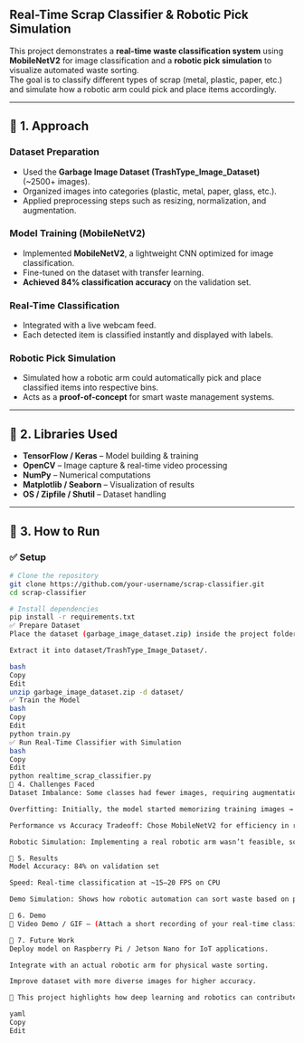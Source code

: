  ## Real-Time Scrap Classifier & Robotic Pick Simulation  

This project demonstrates a **real-time waste classification system** using **MobileNetV2** for image classification and a **robotic pick simulation** to visualize automated waste sorting.  
The goal is to classify different types of scrap (metal, plastic, paper, etc.) and simulate how a robotic arm could pick and place items accordingly.  

---

## 🔹 1. Approach  

### Dataset Preparation  
- Used the **Garbage Image Dataset (TrashType_Image_Dataset)** (~2500+ images).  
- Organized images into categories (plastic, metal, paper, glass, etc.).  
- Applied preprocessing steps such as resizing, normalization, and augmentation.  

### Model Training (MobileNetV2)  
- Implemented **MobileNetV2**, a lightweight CNN optimized for image classification.  
- Fine-tuned on the dataset with transfer learning.  
- **Achieved 84% classification accuracy** on the validation set.  

### Real-Time Classification  
- Integrated with a live webcam feed.  
- Each detected item is classified instantly and displayed with labels.  

### Robotic Pick Simulation  
- Simulated how a robotic arm could automatically pick and place classified items into respective bins.  
- Acts as a **proof-of-concept** for smart waste management systems.  

---

## 🔹 2. Libraries Used  

- **TensorFlow / Keras** – Model building & training  
- **OpenCV** – Image capture & real-time video processing  
- **NumPy** – Numerical computations  
- **Matplotlib / Seaborn** – Visualization of results  
- **OS / Zipfile / Shutil** – Dataset handling  

---

## 🔹 3. How to Run  

### ✅ Setup  
```bash
# Clone the repository
git clone https://github.com/your-username/scrap-classifier.git
cd scrap-classifier

# Install dependencies
pip install -r requirements.txt
✅ Prepare Dataset
Place the dataset (garbage_image_dataset.zip) inside the project folder.

Extract it into dataset/TrashType_Image_Dataset/.

bash
Copy
Edit
unzip garbage_image_dataset.zip -d dataset/
✅ Train the Model
bash
Copy
Edit
python train.py
✅ Run Real-Time Classifier with Simulation
bash
Copy
Edit
python realtime_scrap_classifier.py
🔹 4. Challenges Faced
Dataset Imbalance: Some classes had fewer images, requiring augmentation.

Overfitting: Initially, the model started memorizing training images → solved with dropout & early stopping.

Performance vs Accuracy Tradeoff: Chose MobileNetV2 for efficiency in real-time use, even though heavier models could yield slightly higher accuracy.

Robotic Simulation: Implementing a real robotic arm wasn’t feasible, so a software simulation was created.

🔹 5. Results
Model Accuracy: 84% on validation set

Speed: Real-time classification at ~15–20 FPS on CPU

Demo Simulation: Shows how robotic automation can sort waste based on predictions

🔹 6. Demo
🎥 Video Demo / GIF – (Attach a short recording of your real-time classifier & robotic simulation here)

🔹 7. Future Work
Deploy model on Raspberry Pi / Jetson Nano for IoT applications.

Integrate with an actual robotic arm for physical waste sorting.

Improve dataset with more diverse images for higher accuracy.

📌 This project highlights how deep learning and robotics can contribute to smart waste management and sustainability.

yaml
Copy
Edit
